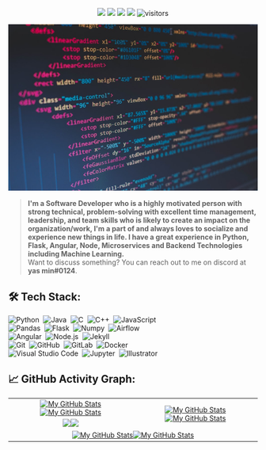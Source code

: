 <p align="center">
    <a href="https://github.com/yxsbx/yxsbx"><img src="https://img.shields.io/badge/status-updating-brightgreen.svg"></a>
    <a href="https://github.com/yxsbx/yxsbx/graphs/contributors"><img src="https://img.shields.io/github/contributors/yxsbx/yxsbx?color=blue"></a>
    <a href="https://github.com/yxsbx"><img src="https://img.shields.io/github/stars/yxsbx.svg?color=blue&logo=github"></a>
    <a href="https://github.com/yxsbx/yxsbx/network/members"><img src="https://img.shields.io/github/forks/yxsbx/yxsbx.svg?color=blue&logo=github"></a>
    <img src="https://visitor-badge.laobi.icu/badge?page_id=yxsbx.yxsbx" alt="visitors"/>
</p>

[![](./scr/header_.png)](#)

> <b>I'm a Software Developer who is a highly motivated person with strong technical, problem-solving with excellent time management, leadership, and team skills who is likely to create an impact on the organization/work, I'm a part of and always loves to socialize and experience new things in life. I have a great experience in Python, Flask, Angular, Node, Microservices and Backend Technologies including Machine Learning.</b>\
> Want to discuss something? You can reach out to me on discord at <b>yas min#0124</b>.

## 🛠️ Tech Stack:
![Python](https://img.shields.io/badge/-Python-555?style=flat&logo=python)&nbsp;
![Java](https://img.shields.io/badge/-Java-555?style=flat&logo=openjdk&logoColor=FFA518)&nbsp;
![C](https://img.shields.io/badge/-C-555?style=flat&logo=C&logoColor=A8B9CC)&nbsp;
![C++](https://img.shields.io/badge/-C++-555?style=flat&logo=C%2B%2B&logoColor=fff)&nbsp;
![JavaScript](https://img.shields.io/badge/-JavaScript-555?style=flat&logo=javascript)\
![Pandas](https://img.shields.io/badge/-Pandas-555?style=flat&logo=pandas)&nbsp;
![Flask](https://img.shields.io/badge/-Flask-555?style=flat&logo=flask)&nbsp;
![Numpy](https://img.shields.io/badge/-Numpy-555?style=flat&logo=numpy)&nbsp;
![Airflow](https://img.shields.io/badge/-Apache_Airflow-555?style=flat&logo=Apache-Airflow)\
![Angular](https://img.shields.io/badge/-Angular-555?style=flat&logo=angular)&nbsp;
![Node.js](https://img.shields.io/badge/-Node.js-555?style=flat&logo=node.js)&nbsp;
![Jekyll](https://img.shields.io/badge/-Jekyll-555?style=flat&logo=jekyll)&nbsp;\
![Git](https://img.shields.io/badge/-Git-555?style=flat&logo=git)&nbsp;
![GitHub](https://img.shields.io/badge/-GitHub-555?style=flat&logo=github)&nbsp;
![GitLab](https://img.shields.io/badge/-GitLab-555?style=flat&logo=gitlab)&nbsp;
![Docker](https://img.shields.io/badge/-Docker-555?style=flat&logo=Docker)\
![Visual Studio Code](https://img.shields.io/badge/-Visual%20Studio%20Code-555?style=flat&logo=visual-studio-code&logoColor=007ACC)&nbsp;
![Jupyter](https://img.shields.io/badge/-Jupyter-555?style=flat&logo=jupyter)&nbsp;
![Illustrator](https://img.shields.io/badge/-Illustrator-555?style=flat&logo=adobe-illustrator)&nbsp;

## 📈 GitHub Activity Graph:

<table>
    <tr>
        <td align="center"><a href="https://github.com/yxsbx#gh-light-mode-only"><img src="https://github-readme-stats.vercel.app/api?username=yxsbx&show_icons=true&theme=default&include_all_commits=true#gh-light-mode-only" alt="My GitHub Stats"/></a><a href="https://github.com/yxsbx#gh-dark-mode-only"><img src="https://github-readme-stats.vercel.app/api?username=yxsbx&show_icons=true&theme=tokyonight&include_all_commits=true#gh-dark-mode-only" alt="My GitHub Stats"/></a></td>
        <td rowspan="2" align="center"><a href="https://github.com/yxsbx#gh-light-mode-only"><img src="https://github-readme-stats.vercel.app/api/top-langs/?username=yxsbx&theme=default&langs_count=8#gh-light-mode-only" alt="My GitHub Stats"/></a><a href="https://github.com/yxsbx#gh-dark-mode-only"><img src="https://github-readme-stats.vercel.app/api/top-langs/?username=yxsbx&theme=tokyonight&langs_count=8#gh-dark-mode-only" alt="My GitHub Stats"/></a></td>
    </tr>
    <tr>
        <td align="center"><a href="https://github.com/yxsbx#gh-light-mode-only"><img src="https://github-readme-streak-stats.herokuapp.com/?user=yxsbx&theme=default"/></a><a href="https://github.com/yxsbx#gh-dark-mode-only"><img src="https://github-readme-streak-stats.herokuapp.com/?user=yxsbx&theme=tokyonight"/></a></td>
    </tr>
    <tr>
        <td colspan="2" align="center"><a href="https://github.com/yxsbx#gh-light-mode-only"><img src="https://raw.githubusercontent.com/vaibhavvikas/vaibhavvikas/output/github-contribution-grid-snake-default.svg#gh-light-mode-only" alt="My GitHub Stats"/></a><a href="https://github.com/vaibhavvikas#gh-dark-mode-only"><img src="https://raw.githubusercontent.com/vaibhavvikas/vaibhavvikas/output/github-contribution-grid-snake-dark.svg#gh-dark-mode-only" alt="My GitHub Stats"/></a></td>
    </tr>
</table>
